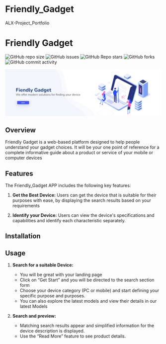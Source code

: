 # Friendly_Gadget
ALX-Project_Portfolio
# Friendly Gadget
![GitHub repo size](https://img.shields.io/github/repo-size/Yusuf-R/Friendly_Gadget)
![GitHub issues](https://img.shields.io/github/issues/Yusuf-R/Friendly_Gadget)
![GitHub Repo stars](https://img.shields.io/github/stars/Yusuf-R/Friendly_Gadget?logo=github&style=flat)
![GitHub forks](https://img.shields.io/github/forks/Yusuf-R/Friendly_Gadget?logo=github&style=falt)
![GitHub commit activity](https://img.shields.io/github/commit-activity/m/Yusuf-R/Friendly_Gadget?logo=github)

![banner](web_dynamic/static/assets/img/cover.png)

## Overview

Friendly Gadget is a web-based platform designed to help people understand your gadget choices. It will be your one point of reference for a complete informative guide about a product or service of your mobile or computer devices

## Features

The Friendly_Gadget APP includes the following key features:

1. **Get the Best Device:** Users can get the device that is suitable for their purposes with ease, by displaying the search results based on your requirements

2. **Identify your Device:** Users can view the device's specifications and capabilities and identify each characteristic separately.

## Installation



## Usage

1. **Search for a suitable Device:**
   - You will be great with your landing page 
   - Click on “Get Start” and you will be directed to the search section form 
   - Choose your device category (PC or mobile) and start defining your specific purpose and purposes.
   - You can also explore the latest models and view their details in our latest Models

2. **Search and preview:**
     - Matching search results appear and simplified information for the device description is displayed.
     - Use the “Read More” feature to see product details.
